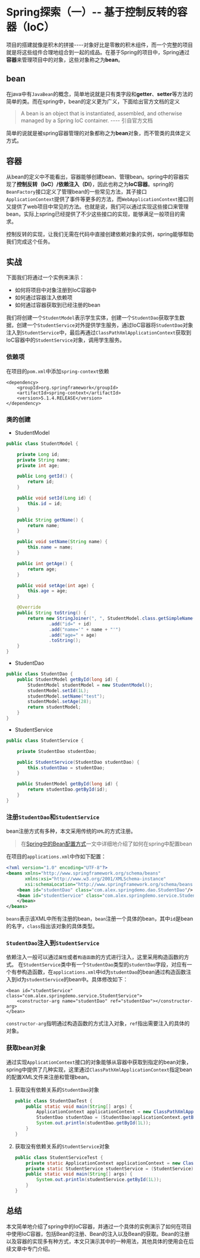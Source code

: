 # Spring探索（一）-- 基于控制反转的容器（IoC）
项目的搭建就像是积木的拼接----对象好比是零散的积木组件，而一个完整的项目就是将这些组件合理地组合到一起的成品。在基于Spring的项目中，Spring通过**容器**来管理项目中的对象，这些对象称之为**bean**。

## bean
在java中有`JavaBean`的概念，简单地说就是只有类字段和**getter**、**setter**等方法的简单的类。而在spring中，bean的定义更为广义，下面给出官方文档的定义

> A bean is an object that is instantiated, assembled, and otherwise managed by a Spring IoC container. ---- 引自官方文档

简单的说就是被spring容器管理的对象都称之为**bean**对象，而不管类的具体定义方式。

## 容器
从bean的定义中不能看出，容器能够创建bean、管理bean。spring中的容器实现了**控制反转（IoC）/依赖注入（DI）**，因此也称之为**IoC容器**。spring的`BeanFactory`接口定义了管理bean的一些常见方法，其子接口`ApplicationContext`提供了事件等更多的方法，而`WebApplicationContext`接口则又提供了web项目中常见的方法。也就是说，我们可以通过实现这些接口来管理bean，实际上spring已经提供了不少这些接口的实现，能够满足一般项目的需求。

控制反转的实现，让我们无需在代码中直接创建依赖对象的实例，spring能够帮助我们完成这个任务。

## 实战
下面我们将通过一个实例来演示：
- 如何将项目中对象注册到IoC容器中
- 如何通过容器注入依赖项
- 如何通过容器获取到已经注册的bean

我们将创建一个`StudentModel`表示学生实体，创建一个`StudentDao`获取学生数据，创建一个`StudentService`对外提供学生服务，通过IoC容器将`StudentDao`对象注入到`StudentService`中，最后再通过`ClassPathXmlApplicationContext`获取到IoC容器中的`StudentService`对象，调用学生服务。

### 依赖项
在项目的`pom.xml`中添加`spring-context`依赖

```
<dependency>
    <groupId>org.springframework</groupId>
    <artifactId>spring-context</artifactId>
    <version>5.1.4.RELEASE</version>
</dependency>
```

### 类的创建
- StudentModel


```java
public class StudentModel {

    private Long id;
    private String name;
    private int age;

    public Long getId() {
        return id;
    }

    public void setId(Long id) {
        this.id = id;
    }

    public String getName() {
        return name;
    }

    public void setName(String name) {
        this.name = name;
    }

    public int getAge() {
        return age;
    }

    public void setAge(int age) {
        this.age = age;
    }

    @Override
    public String toString() {
        return new StringJoiner(", ", StudentModel.class.getSimpleName() + "[", "]")
                .add("id=" + id)
                .add("name='" + name + "'")
                .add("age=" + age)
                .toString();
    }
}
```

- StudentDao


```java
public class StudentDao {
    public StudentModel getById(long id) {
        StudentModel studentModel = new StudentModel();
        studentModel.setId(1L);
        studentModel.setName("test");
        studentModel.setAge(28);
        return studentModel;
    }
}
```

- StudentService


```java
public class StudentService {

    private StudentDao studentDao;

    public StudentService(StudentDao studentDao) {
        this.studentDao = studentDao;
    }

    public StudentModel getById(long id) {
        return studentDao.getById(id);
    }
}
```

### 注册`StudentDao`和`StudentService`
bean注册方式有多种，本文采用传统的`XML`的方式注册。
> 在[Spring中的Bean配置方式](https://www.jianshu.com/p/197eb78faf54)一文中详细地介绍了如何在spring中配置bean

在项目的`applications.xml`中作如下配置：

```xml
<?xml version="1.0" encoding="UTF-8"?>
<beans xmlns="http://www.springframework.org/schema/beans"
       xmlns:xsi="http://www.w3.org/2001/XMLSchema-instance"
       xsi:schemaLocation="http://www.springframework.org/schema/beans http://www.springframework.org/schema/beans/spring-beans.xsd">
    <bean id="studentDao" class="com.alex.springdemo.dao.StudentDao"/>
    <bean id="studentService" class="com.alex.springdemo.service.StudentService">
    </bean>
</beans>
```

`beans`表示该XML中所有注册的bean，`bean`注册一个具体的bean，其中`id`是bean的名字，`class`指出该对象的具体类型。

### `StudentDao`注入到`StudentService`
依赖注入一般可以通过`属性`或者`构造函数`的方式进行注入，这里采用构造函数的方式。
在`StudentService`类中有一个`StudentDao`类型的`studentDao`字段，对应有一个有参构造函数，在`applications.xml`中id为`studentDao`的bean通过构造函数注入到id为`studentService`的bean中。具体修改如下：

```
<bean id="studentService" class="com.alex.springdemo.service.StudentService">
    <constructor-arg name="studentDao" ref="studentDao"></constructor-arg>
</bean>
```

`constructor-arg`指明通过构造函数的方式注入对象，`ref`指出需要注入的具体的对象。

### 获取bean对象
通过实现`ApplicationContext`接口的对象能够从容器中获取到指定的bean对象，spring中提供了几种实现，这里通过`ClassPathXmlApplicationContext`指定bean的配置XML文件来注册和管理bean。
1. 获取没有依赖关系的`StudentDao`对象

    ```java
    public class StudentDaoTest {
        public static void main(String[] args) {
            ApplicationContext applicationContext = new ClassPathXmlApplicationContext("classpath:applications.xml");
            StudentDao studentDao = (StudentDao)applicationContext.getBean("studentDao");
            System.out.println(studentDao.getById(1L));
        }
    }
    ```

1. 获取没有依赖关系的`StudentService`对象


    ```java
    public class StudentServiceTest {
        private static ApplicationContext applicationContext = new ClassPathXmlApplicationContext("classpath:applications.xml");
        private static StudentService studentService = (StudentService)applicationContext.getBean("studentService");
        public static void main(String[] args) {
            System.out.println(studentService.getById(1L));
        }
    }
    ```


## 总结
本文简单地介绍了spring中的IoC容器，并通过一个具体的实例演示了如何在项目中使用IoC容器，包括Bean的注册、Bean的注入以及Bean的获取。Bean的注册以及容器的实现多有种方式，本文只演示其中的一种用法，其他具体的使用会在后续文章中专门介绍。

    


















